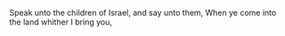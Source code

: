 Speak unto the children of Israel, and say unto them, When ye come into the land whither I bring you,
